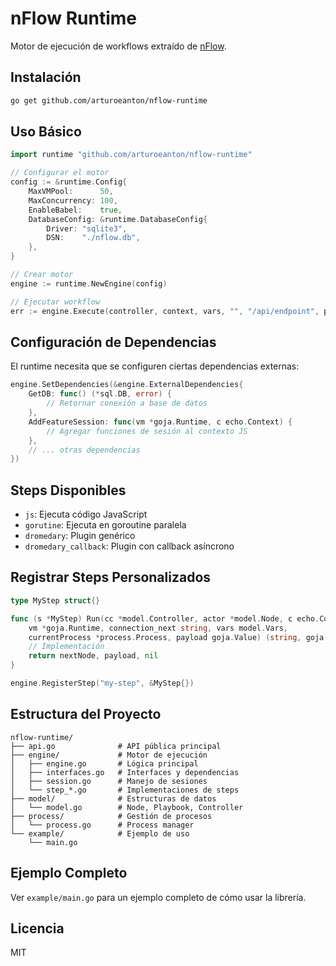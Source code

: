 # nFlow Runtime

Motor de ejecución de workflows extraído de [nFlow](https://github.com/arturoeanton/nflow).

## Instalación

```bash
go get github.com/arturoeanton/nflow-runtime
```

## Uso Básico

```go
import runtime "github.com/arturoeanton/nflow-runtime"

// Configurar el motor
config := &runtime.Config{
    MaxVMPool:      50,
    MaxConcurrency: 100,
    EnableBabel:    true,
    DatabaseConfig: &runtime.DatabaseConfig{
        Driver: "sqlite3",
        DSN:    "./nflow.db",
    },
}

// Crear motor
engine := runtime.NewEngine(config)

// Ejecutar workflow
err := engine.Execute(controller, context, vars, "", "/api/endpoint", processID, nil)
```

## Configuración de Dependencias

El runtime necesita que se configuren ciertas dependencias externas:

```go
engine.SetDependencies(&engine.ExternalDependencies{
    GetDB: func() (*sql.DB, error) {
        // Retornar conexión a base de datos
    },
    AddFeatureSession: func(vm *goja.Runtime, c echo.Context) {
        // Agregar funciones de sesión al contexto JS
    },
    // ... otras dependencias
})
```

## Steps Disponibles

- `js`: Ejecuta código JavaScript
- `gorutine`: Ejecuta en goroutine paralela
- `dromedary`: Plugin genérico
- `dromedary_callback`: Plugin con callback asíncrono

## Registrar Steps Personalizados

```go
type MyStep struct{}

func (s *MyStep) Run(cc *model.Controller, actor *model.Node, c echo.Context, 
    vm *goja.Runtime, connection_next string, vars model.Vars, 
    currentProcess *process.Process, payload goja.Value) (string, goja.Value, error) {
    // Implementación
    return nextNode, payload, nil
}

engine.RegisterStep("my-step", &MyStep{})
```

## Estructura del Proyecto

```
nflow-runtime/
├── api.go              # API pública principal
├── engine/             # Motor de ejecución
│   ├── engine.go       # Lógica principal
│   ├── interfaces.go   # Interfaces y dependencias
│   ├── session.go      # Manejo de sesiones
│   └── step_*.go       # Implementaciones de steps
├── model/              # Estructuras de datos
│   └── model.go        # Node, Playbook, Controller
├── process/            # Gestión de procesos
│   └── process.go      # Process manager
└── example/            # Ejemplo de uso
    └── main.go
```

## Ejemplo Completo

Ver `example/main.go` para un ejemplo completo de cómo usar la librería.

## Licencia

MIT